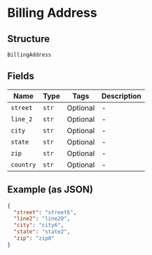 
# Billing Address

## Structure

`BillingAddress`

## Fields

| Name | Type | Tags | Description |
|  --- | --- | --- | --- |
| `street` | `str` | Optional | - |
| `line_2` | `str` | Optional | - |
| `city` | `str` | Optional | - |
| `state` | `str` | Optional | - |
| `zip` | `str` | Optional | - |
| `country` | `str` | Optional | - |

## Example (as JSON)

```json
{
  "street": "street6",
  "line2": "line20",
  "city": "city6",
  "state": "state2",
  "zip": "zip0"
}
```

